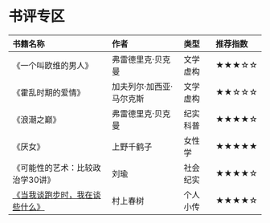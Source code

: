 # 书评专区

<style>
.md-typeset table:not([class]) th {
    min-width: 1em;
}
</style>

<div style="text-align: center" markdown="1">

|书籍名称|作者|类型|推荐指数|
|:--|:--|:--|:--|
|《一个叫欧维的男人》|弗雷德里克·贝克曼|文学虚构|★★★☆☆|
|《霍乱时期的爱情》|加夫列尔·加西亚·马尔克斯|文学虚构|★★☆☆☆|
|《浪潮之巅》|弗雷德里克·贝克曼|纪实科普|★★★★☆|
|《厌女》|上野千鹤子|女性学|★★★★★|
|《可能性的艺术：比较政治学30讲》|刘瑜|社会纪实|★★★★☆|
|[《当我谈跑步时，我在谈些什么》](runandthink/)|村上春树|个人小传|★★★★☆|


</div>
